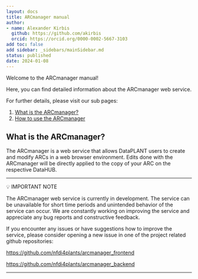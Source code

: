 ```yaml
---
layout: docs
title: ARCmanager manual
author:
- name: Alexander Kirbis
  github: https://github.com/akirbis
  orcid: https://orcid.org/0000-0002-5667-3103
add toc: false
add sidebar: _sidebars/mainSidebar.md
status: published
date: 2024-01-08
---
```


Welcome to the ARCmanager manual!

Here, you can find detailed information about the ARCmanager web service.

For further details, please visit our sub pages:

1. [What is the ARCmanager?](https://nfdi4plants.org/nfdi4plants.knowledgebase/docs/ARCmanager-manual/intro.html)
2. [How to use the ARCmanager](https://nfdi4plants.org/nfdi4plants.knowledgebase/docs/ARCmanager-manual/how_to.html)

## What is the ARCmanager?

The ARCmanager is a web service that allows DataPLANT users to create and modify ARCs in a web browser environment. Edits done with the ARCmanager will be directly applied to the copy of your ARC on the respective DataHUB.

-----------------------

:bulb: IMPORTANT NOTE

The ARCmanager web service is currently in development. The service can be unavailable for short time periods and unintended behavior of the service can occur. We are constantly working on improving the service and appreciate any bug reports and constructive feedback.

If you encounter any issues or have suggestions how to improve the service, please consider opening a new issue in one of the project related github repositories:

https://github.com/nfdi4plants/arcmanager_frontend

https://github.com/nfdi4plants/arcmanager_backend

-------------------------
